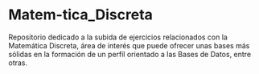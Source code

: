 # Matem-tica_Discreta
Repositorio dedicado a la subida de ejercicios relacionados con la Matemática Discreta, área de interés que puede ofrecer unas bases más sólidas en la formación de un perfil orientado a las Bases de Datos, entre otras.
